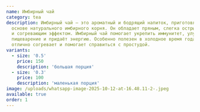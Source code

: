 ```yaml
---
name: Имбирный чай
category: tea
description: Имбирный чай — это ароматный и бодрящий напиток, приготовленный на
  основе натурального имбирного корня. Он обладает пряным, слегка острым вкусом
  и согревающим эффектом. Имбирный чай помогает укрепить иммунитет, улучшает
  пищеварение и придаёт энергию. Особенно полезен в холодное время года — он
  отлично согревает и помогает справиться с простудой.
variants:
  - size: '0.5'
    price: 150
    description: 'большая порция'
  - size: '0.3'
    price: 100
    description: 'маленькая порция'
image: /uploads/whatsapp-image-2025-10-12-at-16.48.11-2-.jpeg
available: true
order: 1
---
```

